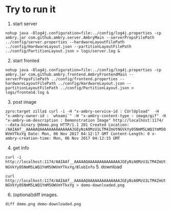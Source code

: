 # Try to run it

1. start server

``
nohup java -Dlog4j.configuration=file:../config/log4j.properties -cp ambry.jar com.github.ambry.server.AmbryMain --serverPropsFilePath ../config/server.properties --hardwareLayoutFilePath ../config/HardwareLayout.json --partitionLayoutFilePath ../config/PartitionLayout.json > logs/server.log &
``

2. start fronted

``
nohup java -Dlog4j.configuration=file:../config/log4j.properties -cp ambry.jar com.github.ambry.frontend.AmbryFrontendMain --serverPropsFilePath ../config/frontend.properties --hardwareLayoutFilePath ../config/HardwareLayout.json --partitionLayoutFilePath ../config/PartitionLayout.json > logs/frontend.log &
``

3. post image

``
zpro:target zilla$ curl -i -H "x-ambry-service-id : CUrlUpload"  -H "x-ambry-owner-id : `whoami`" -H "x-ambry-content-type : image/gif" -H "x-ambry-um-description : Demonstration Image" http://localhost:1174/ --data-binary @demo.png
HTTP/1.1 201 Created
Location: /AAIAAf__AAAAAQAAAAAAAAAAAAAAJGEyNzA0MzU1LTM4ZmUtNGVkYy05NmM5LWQ1YmM5OWVmYTkxYg
Date: Mon, 06 Nov 2017 04:12:17 GMT
Content-Length: 0
x-ambry-creation-time: Mon, 06 Nov 2017 04:12:15 GMT
``

4. get info

``
curl -i http://localhost:1174/AAIAAf__AAAAAQAAAAAAAAAAAAAAJGEyNzA0MzU1LTM4ZmUtNGVkYy05NmM5LWQ1YmM5OWVmYTkxYg/BlobInfo
``
5. download

``
curl http://localhost:1174/AAIAAf__AAAAAQAAAAAAAAAAAAAAJGEyNzA0MzU1LTM4ZmUtNGVkYy05NmM5LWQ1YmM5OWVmYTkxYg > demo-downloaded.png
``

6. (optional)diff images.

``
diff demo.png demo-downloaded.png 
``


